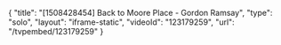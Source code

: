 {
    "title": "[1508428454] Back to Moore Place - Gordon Ramsay",
    "type": "solo",
    "layout": "iframe-static",
    "videoId": "123179259",
    "url": "\/tvpembed\/123179259"
}